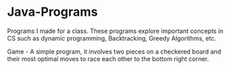 # Java-Programs
Programs I made for a class. These programs explore important concepts in CS such as dynamic programming, Backtracking, Greedy Algorithms, etc.

Game - A simple program, it involves two pieces on a checkered board and their most optimal moves to race each other to the bottom right corner.
